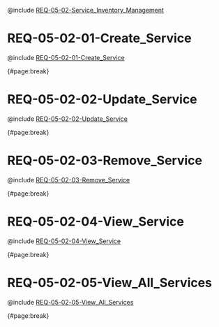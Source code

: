<!--
    ATTENTION: This file was generated via gradle!
               Do NOT manually edit this file! Any such changes will be overwritten!
-->

@include [REQ-05-02-Service_Inventory_Management](REQ-05-02-Service_Inventory_Management.md)

# REQ-05-02-01-Create_Service

@include [REQ-05-02-01-Create_Service](REQ-05-02-01-Create_Service.md)

{#page:break}

# REQ-05-02-02-Update_Service

@include [REQ-05-02-02-Update_Service](REQ-05-02-02-Update_Service.md)

{#page:break}

# REQ-05-02-03-Remove_Service

@include [REQ-05-02-03-Remove_Service](REQ-05-02-03-Remove_Service.md)

{#page:break}

# REQ-05-02-04-View_Service

@include [REQ-05-02-04-View_Service](REQ-05-02-04-View_Service.md)

{#page:break}

# REQ-05-02-05-View_All_Services

@include [REQ-05-02-05-View_All_Services](REQ-05-02-05-View_All_Services.md)

{#page:break}
